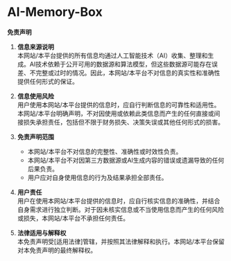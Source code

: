 # AI-Memory-Box


**免责声明**

1. **信息来源说明**  
   本网站/本平台提供的所有信息均通过人工智能技术（AI）收集、整理和生成。AI技术依赖于公开可用的数据源和算法模型，但这些数据源可能存在误差、不完整或过时的情况。因此，本网站/本平台不对信息的真实性和准确性提供任何形式的保证。

2. **信息使用风险**  
   用户使用本网站/本平台提供的信息时，应自行判断信息的可靠性和适用性。本网站/本平台明确声明，不对因使用或依赖此类信息而产生的任何直接或间接损失承担责任，包括但不限于财务损失、决策失误或其他任何形式的损害。

3. **免责声明范围**  
   - 本网站/本平台不对信息的完整性、准确性或时效性负责。  
   - 本网站/本平台不对因第三方数据源或AI生成内容的错误或遗漏导致的任何后果负责。  
   - 用户应对自身使用信息的行为及结果承担全部责任。

4. **用户责任**  
   用户在使用本网站/本平台提供的信息时，应自行核实信息的准确性，并结合自身需求进行独立判断。对于因未核实信息或不当使用信息而产生的任何风险或损失，本网站/本平台不承担任何责任。

5. **法律适用与解释权**  
   本免责声明受[适用法律]管辖，并按照其法律解释和执行。本网站/本平台保留对本免责声明的最终解释权。
